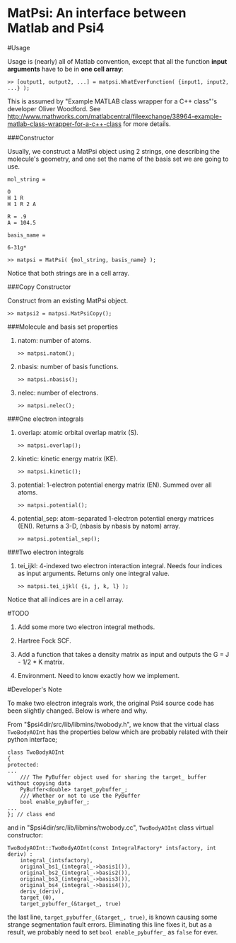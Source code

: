 MatPsi: An interface between Matlab and Psi4
======

#Usage 

Usage is (nearly) all of Matlab convention, except that all the function __input arguments__ have to be in __one cell array__: 

    >> [output1, output2, ...] = matpsi.WhatEverFunction( {input1, input2, ...} );

This is assumed by "Example MATLAB class wrapper for a C++ class"'s developer Oliver Woodford. See http://www.mathworks.com/matlabcentral/fileexchange/38964-example-matlab-class-wrapper-for-a-c++-class for more details. 

###Constructor 

Usually, we construct a MatPsi object using 2 strings, one describing the molecule's geometry, and one set the name of the basis set we are going to use. 

    mol_string = 

    O
    H 1 R
    H 1 R 2 A

    R = .9
    A = 104.5

    basis_name = 

    6-31g*

    >> matpsi = MatPsi( {mol_string, basis_name} );

Notice that both strings are in a cell array. 

###Copy Constructor

Construct from an existing MatPsi object. 

    >> matpsi2 = matpsi.MatPsiCopy();

###Molecule and basis set properties 

1. natom: number of atoms. 

    ```
    >> matpsi.natom(); 
    ```

2. nbasis: number of basis functions. 

    ```
    >> matpsi.nbasis(); 
    ```

3. nelec: number of electrons. 

    ```
    >> matpsi.nelec(); 
    ```

###One electron integrals 

1. overlap: atomic orbital overlap matrix (S). 

    ```
    >> matpsi.overlap(); 
    ```

2. kinetic: kinetic energy matrix (KE). 

    ```
    >> matpsi.kinetic(); 
    ```

3. potential: 1-electron potential energy matrix (EN). Summed over all atoms. 

    ```
    >> matpsi.potential(); 
    ```

4. potential_sep: atom-separated 1-electron potential energy matrices (ENI). Returns a 3-D, (nbasis by nbasis by natom) array. 

    ```
    >> matpsi.potential_sep(); 
    ```

###Two electron integrals 

1. tei_ijkl: 4-indexed two electron interaction integral. Needs four indices as input arguments. Returns only one integral value. 

    ```
    >> matpsi.tei_ijkl( {i, j, k, l} ); 
    ```

Notice that all indices are in a cell array. 

#TODO 

1. Add some more two electron integral methods. 

2. Hartree Fock SCF. 

3. Add a function that takes a density matrix as input and outputs the G = J - 1/2 * K matrix. 

4. Environment. Need to know exactly how we implement. 

#Developer's Note 

To make two electron integrals work, the original Psi4 source code has been slightly changed. Below is where and why. 

From "$psi4dir/src/lib/libmins/twobody.h", we know that the virtual class `TwoBodyAOInt` has the properties below which are probably related with their python interface; 

    class TwoBodyAOInt
    {
    protected:
    ...
        /// The PyBuffer object used for sharing the target_ buffer without copying data
        PyBuffer<double> target_pybuffer_;
        /// Whether or not to use the PyBuffer
        bool enable_pybuffer_;
    ...
    }; // class end

and in "$psi4dir/src/lib/libmins/twobody.cc", `TwoBodyAOInt` class virtual constructor: 

    TwoBodyAOInt::TwoBodyAOInt(const IntegralFactory* intsfactory, int deriv) :
        integral_(intsfactory),
        original_bs1_(integral_->basis1()),
        original_bs2_(integral_->basis2()),
        original_bs3_(integral_->basis3()),
        original_bs4_(integral_->basis4()),
        deriv_(deriv),
        target_(0),
        target_pybuffer_(&target_, true)

the last line, `target_pybuffer_(&target_, true)`, is known causing some strange segmentation fault errors. Eliminating this line fixes it, but as a result, we probably need to set `bool enable_pybuffer_` as `false` for ever. 




